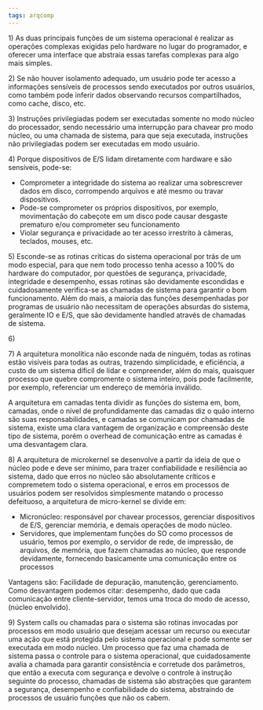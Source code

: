 ```yaml
---
tags: arqcomp
---
```


$1)$ As duas principais funções de um sistema operacional é realizar as operações complexas exigidas pelo hardware no lugar do programador, e oferecer uma interface que abstraia essas tarefas complexas para algo mais simples.

$2)$ Se não houver isolamento adequado, um usuário pode ter acesso a informações sensíveis de processos sendo executados por outros usuários, como também pode inferir dados observando recursos compartilhados, como cache, disco, etc.

$3)$ Instruções privilegiadas podem ser executadas somente no modo núcleo do processador, sendo necessário uma interrupção para chavear pro modo núcleo, ou uma chamada de sistema, para que seja executada, instruções não privilegiadas podem ser executadas em modo usuário.

$4)$ Porque dispositivos de E/S lidam diretamente com hardware e são sensíveis, pode-se:
- Comprometer a integridade do sistema ao realizar uma sobrescrever dados em disco, corrompendo arquivos e até mesmo ou travar dispositivos.
- Pode-se comprometer os próprios dispositivos, por exemplo, movimentação do cabeçote em um disco pode causar desgaste prematuro e/ou comprometer seu funcionamento
- Violar segurança e privacidade ao ter acesso irrestrito à câmeras, teclados, mouses, etc.

$5)$ Esconde-se as rotinas críticas do sistema operacional por trás de um modo especial, para que nem todo processo tenha acesso a 100% do hardware do computador, por questões de segurança, privacidade, integridade e desempenho, essas rotinas são devidamente escondidas e cuidadosamente verifica-se as chamadas de sistema para garantir o bom funcionamento. Além do mais, a maioria das funções desempenhadas por programas de usuário não necessitam de operações absurdas do sistema, geralmente IO e E/S, que são devidamente handled através de chamadas de sistema.

$6)$

$7)$ A arquitetura monolítica não esconde nada de ninguém, todas as rotinas estão visíveis para todas as outras, trazendo simplicidade, e eficiência, a custo de um sistema díficil de lidar e compreender, além do mais, quaisquer processo que quebre compromente o sistema inteiro, pois pode facilmente, por exemplo, referenciar um endereço de memória inválido.

A arquitetura em camadas tenta dividir as funções do sistema em, bom, camadas, onde o nível de profundidamente das camadas diz o quão interno são suas responsabilidades, e camadas se comunicam por chamadas de sistema, existe uma clara vantagem de organização e compreensão deste tipo de sistema, porém o overhead de comunicação entre as camadas é uma desvantagem clara.


$8)$ A arquitetura de microkernel se desenvolve a partir da ideia de que o núcleo pode e deve ser mínimo, para trazer confiabilidade e resiliência ao sistema, dado que erros no núcleo são absolutamente críticos e compremetem todo o sistema operacional, e erros em processos de usuários podem ser resolvidos simplesmente matando o processo defeituoso, a arquitetura de micro-kernel se divide em:

- Micronúcleo: responsável por chavear processos, gerenciar dispositivos de E/S, gerenciar memória, e demais operações de modo núcleo.
- Servidores, que implementam funções do SO como processos de usuário, temos por exemplo, o servidor de rede, de impressão, de arquivos, de memória, que fazem chamadas ao núcleo, que responde devidamente, fornecendo basicamente uma comunicação entre os processos

Vantagens são: Facilidade de depuração, manutenção, gerenciamento.
Como desvantagem podemos citar: desempenho, dado que cada comunicação entre cliente-servidor, temos uma troca do modo de acesso, (núcleo envolvido).

$9)$ System calls ou chamadas para o sistema são rotinas invocadas por processos em modo usuário que desejam acessar um recurso ou executar uma ação que está protegida pelo sistema operacional e pode somente ser executada em modo núcleo. Um processo que faz uma chamada de sistema passa o controle para o sistema operacional, que cuidadosamente avalia a chamada para garantir consistência e corretude dos parâmetros, que então a executa com segurança e devolve o controle à instrução seguinte do processo, chamadas de sistema são abstrações que garantem a segurança, desempenho e confiabilidade do sistema, abstraindo de processos de usuário funções que não os cabem.